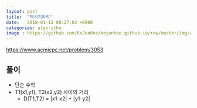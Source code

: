 ```yaml
---
layout: post
title:  "택시기하학"
date:   2018-01-12 00:27:03 +0900
categories: algorithm
image : https://github.com/KoJunHee/kojunhee.github.io/raw/master/img/algorithm.png
---
```


<https://www.acmicpc.net/problem/3053>

## 풀이

- 단순 수학
- T1(x1,y1), T2(x2,y2) 사이의 거리
	- D(T1,T2) = |x1-x2| + |y1-y2|



